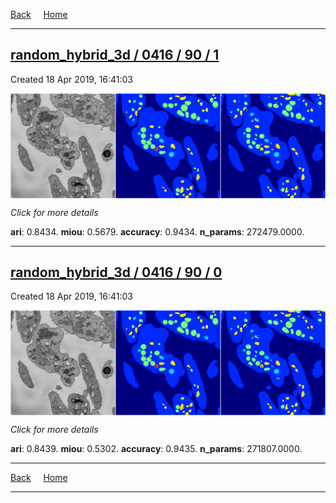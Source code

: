 
[Back](..)&nbsp;&nbsp;&nbsp;&nbsp;&nbsp;[Home](https://leapmanlab.github.io/snapshots)

---

<div class="summary"><a href="1"><h2>random_hybrid_3d / 0416 / 90 / 1</h2></a><p>Created 18 Apr 2019, 16:41:03
</p><a href="1"><img src="1/media/summary.png" align="center"></a><p>
<i>Click for more details</i>
</p></div>

**ari**: 0.8434. **miou**: 0.5679. **accuracy**: 0.9434. **n_params**: 272479.0000. 

---

<div class="summary"><a href="0"><h2>random_hybrid_3d / 0416 / 90 / 0</h2></a><p>Created 18 Apr 2019, 16:41:03
</p><a href="0"><img src="0/media/summary.png" align="center"></a><p>
<i>Click for more details</i>
</p></div>

**ari**: 0.8439. **miou**: 0.5302. **accuracy**: 0.9435. **n_params**: 271807.0000. 

---

[Back](..)&nbsp;&nbsp;&nbsp;&nbsp;&nbsp;[Home](https://leapmanlab.github.io/snapshots)

---